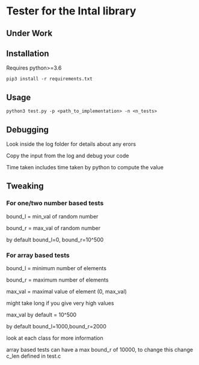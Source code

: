 # Tester for the Intal library

## Under Work

## Installation

Requires python>=3.6
```
pip3 install -r requirements.txt
```

## Usage
```
python3 test.py -p <path_to_implementation> -n <n_tests>
```

## Debugging

Look inside the log folder for details about any erors

Copy the input from the log and debug your code

Time taken includes time taken by python to compute the value


## Tweaking

### For one/two number based tests

bound_l = min_val of random number

bound_r = max_val of random number

by default bound_l=0, bound_r=10^500

### For array based tests

bound_l = minimum number of elements

bound_r = maximum number of elements

max_val = maximal value of element (0, max_val)

might take long if you give very high values

max_val by default = 10^500

by default bound_l=1000,bound_r=2000

look at each class for more information

array based tests can have a max bound_r of 10000, to change 
this change c_len defined in test.c

